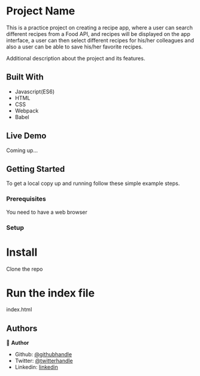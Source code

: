 # Project Name

This is a practice project on creating a recipe app, where a user can search different recipes from a Food API, and recipes
will be displayed on the app interface, a user can then select different recipes for his/her colleagues and also a user can
be able to save his/her favorite recipes.


Additional description about the project and its features.

## Built With

- Javascript(ES6)
- HTML
- CSS
- Webpack
- Babel


## Live Demo

Coming up...


## Getting Started

To get a local copy up and running follow these simple example steps.

### Prerequisites
You need to have a web browser


### Setup

# Install
Clone the repo

# Run the index file

index.html


## Authors

👤 **Author**

- Github: [@githubhandle](https://github.com/emmanuelkamala)
- Twitter: [@twitterhandle](https://twitter.com/ejkamala)
- Linkedin: [linkedin](https://linkedin.com/emmanuelkamala)

